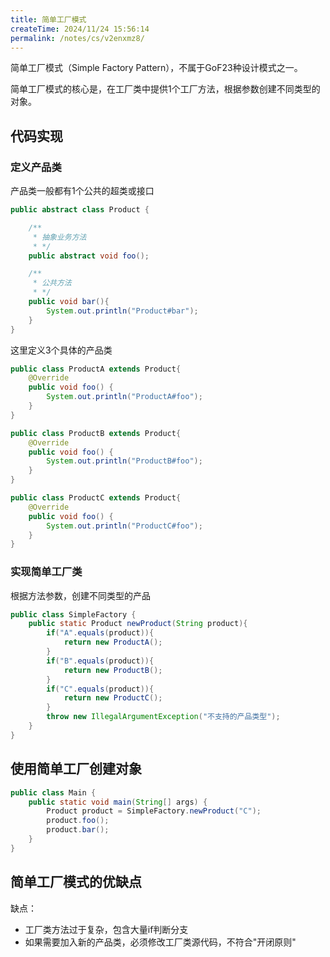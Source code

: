 ```yaml
---
title: 简单工厂模式
createTime: 2024/11/24 15:56:14
permalink: /notes/cs/v2enxmz8/
---
```

简单工厂模式（Simple Factory Pattern），不属于GoF23种设计模式之一。

简单工厂模式的核心是，在工厂类中提供1个工厂方法，根据参数创建不同类型的对象。

## 代码实现

### 定义产品类

产品类一般都有1个公共的超类或接口

```java
public abstract class Product {

    /**
     * 抽象业务方法
     * */
    public abstract void foo();

    /**
     * 公共方法
     * */
    public void bar(){
        System.out.println("Product#bar");
    }
}
```

这里定义3个具体的产品类

```java
public class ProductA extends Product{
    @Override
    public void foo() {
        System.out.println("ProductA#foo");
    }
}

public class ProductB extends Product{
    @Override
    public void foo() {
        System.out.println("ProductB#foo");
    }
}

public class ProductC extends Product{
    @Override
    public void foo() {
        System.out.println("ProductC#foo");
    }
}
```

### 实现简单工厂类

根据方法参数，创建不同类型的产品

```java
public class SimpleFactory {
    public static Product newProduct(String product){
        if("A".equals(product)){
            return new ProductA();
        }
        if("B".equals(product)){
            return new ProductB();
        }
        if("C".equals(product)){
            return new ProductC();
        }
        throw new IllegalArgumentException("不支持的产品类型");
    }
}
```

## 使用简单工厂创建对象

```java
public class Main {
    public static void main(String[] args) {
        Product product = SimpleFactory.newProduct("C");
        product.foo();
        product.bar();
    }
}
```

## 简单工厂模式的优缺点

缺点：

- 工厂类方法过于复杂，包含大量if判断分支
- 如果需要加入新的产品类，必须修改工厂类源代码，不符合"开闭原则"
